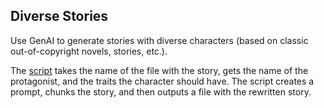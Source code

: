## Diverse Stories

Use GenAI to generate stories with diverse characters (based on classic out-of-copyright novels, stories, etc.).

The [script](diverse_stories.py) takes the name of the file with the story, gets the name of the protagonist, and the traits the character should have. The script creates a prompt, chunks the story, and then outputs a file with the rewritten story.


